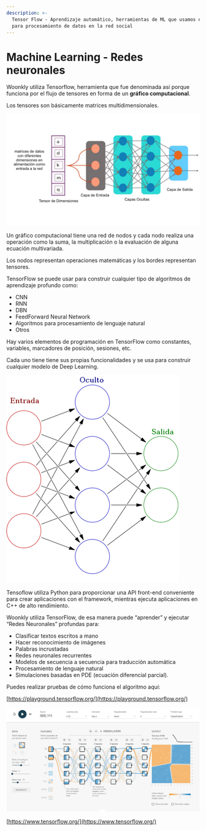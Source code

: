 ```yaml
---
description: >-
  Tensor Flow - Aprendizaje automático, herramientas de ML que usamos en Woonkly
  para procesamiento de datos en la red social
---
```


# Machine Learning - Redes neuronales

Woonkly utiliza Tensorflow, herramienta que fue denominada así porque funciona por el flujo de tensores en forma de un **gráfico computacional**.

Los tensores son básicamente matrices multidimensionales.

![](../.gitbook/assets/tensorflow-ejemplo-tensor-de-dimensiones.jpg)

Un gráfico computacional tiene una red de nodos y cada nodo realiza una operación como la suma, la multiplicación o la evaluación de alguna ecuación multivariada.

Los nodos representan operaciones matemáticas y los bordes representan tensores.

TensorFlow se puede usar para construir cualquier tipo de algoritmos de aprendizaje profundo como:

* CNN
* RNN
* DBN
* FeedForward Neural Network
* Algoritmos para procesamiento de lenguaje natural
* Otros

Hay varios elementos de programación en TensorFlow como constantes, variables, marcadores de posición, sesiones, etc.

Cada uno tiene tiene sus propias funcionalidades y se usa para construir cualquier modelo de Deep Learning.



![](../.gitbook/assets/450px-colored_neural_network_es.svg.png)

Tensoflow utiliza Python para proporcionar una API front-end conveniente para crear aplicaciones con el framework, mientras ejecuta aplicaciones en C++ de alto rendimiento.

Woonkly utiliza TensorFlow, de esa manera puede “aprender” y ejecutar “Redes Neuronales” profundas para:

* Clasificar textos escritos a mano
* Hacer reconocimiento de imágenes
* Palabras incrustadas
* Redes neuronales recurrentes
* Modelos de secuencia a secuencia para traducción automática
* Procesamiento de lenguaje natural
* Simulaciones basadas en PDE \(ecuación diferencial parcial\).

Puedes realizar pruebas de cómo funciona el algoritmo aquí:

[https://playground.tensorflow.org/](https://playground.tensorflow.org/)

![](../.gitbook/assets/tf.png)

[https://www.tensorflow.org/](https://www.tensorflow.org/)

